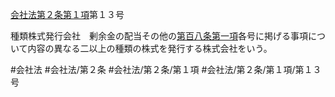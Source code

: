 [会社法第２条第１項](会社法＿＿＿＿第２条第１項)第１３号

種類株式発行会社　剰余金の配当その他の[第百八条第一項](会社法＿＿＿＿第１０８条第１項)各号に掲げる事項について内容の異なる二以上の種類の株式を発行する株式会社をいう。


#会社法
#会社法/第２条
#会社法/第２条/第１項
#会社法/第２条/第１項/第１３号
